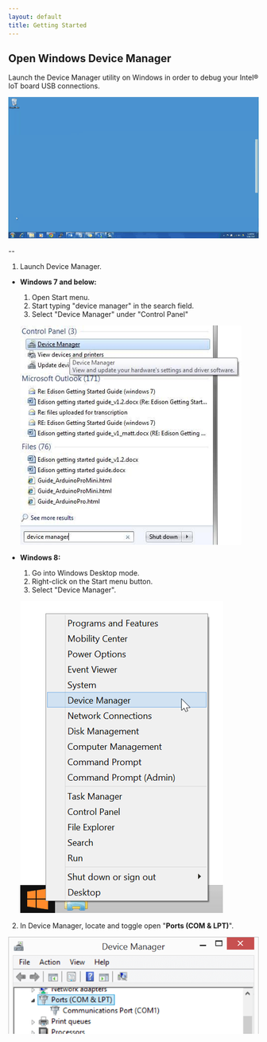 ```yaml
---
layout: default
title: Getting Started
---
```


## Open Windows Device Manager

Launch the Device Manager utility on Windows in order to debug your Intel® IoT board USB connections.

![Animated gif: opening Windows Device Manager using the Start menu](images/open_device_manager-animated.gif)

--

1. Launch Device Manager.

  * **Windows 7 and below:**
    1. Open Start menu.
    2. Start typing "device manager" in the search field. 
    3. Select "Device Manager" under "Control Panel"

    ![Device Manager in the Windows 7 Start Menu](images/device_manager-windows_7.jpg)
  
  * **Windows 8:**
    1. Go into Windows Desktop mode.
    2. Right-click on the Start menu button.
    3. Select "Device Manager".
    
    ![Device Manager in the Windows 8 Start Menu](images/device_manager-windows_8.png)
    
2. In Device Manager, locate and toggle open "**Ports (COM & LPT)**".

  ![Open Ports](images/device_manager-open_com_lpt_ports.png)
